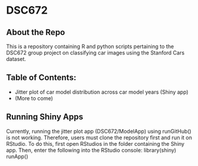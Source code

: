 # DSC672
## About the Repo
This is a repository containing R and python scripts pertaining to the DSC672 group project on classifying car images using the Stanford Cars dataset.
## Table of Contents:
* Jitter plot of car model distribution across car model years (Shiny app)
* (More to come)
## Running Shiny Apps
Currently, running the jitter plot app (DSC672/ModelApp) using runGitHub() is not working. Therefore, users must clone the repository first and run it on RStudio. To do this, first open RStudios in the folder containing the Shiny app. Then, enter the following into the RStudio console:
    library(shiny)
    runApp()
